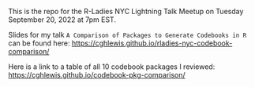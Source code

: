 This is the repo for the R-Ladies NYC Lightning Talk Meetup on Tuesday September 20, 2022 at 7pm EST.

Slides for my talk `A Comparison of Packages to Generate Codebooks in R` can be found here: https://cghlewis.github.io/rladies-nyc-codebook-comparison/

Here is a link to a table of all 10 codebook packages I reviewed: https://cghlewis.github.io/codebook-pkg-comparison/

